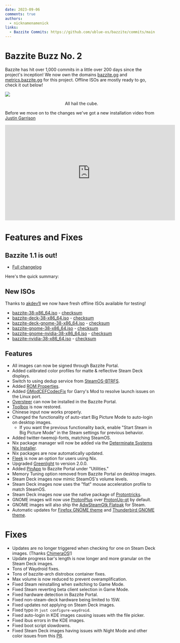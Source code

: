 ```yaml
---
date: 2023-09-06
comments: true
authors: 
  - nicknamenamenick
links:
  - Bazzite Commits: https://github.com/ublue-os/bazzite/commits/main
---
```


# Bazzite Buzz No. 2

Bazzite has hit over 1,000 commits in a little over 200 days since the project's inception!  We now own the domains [bazzite.gg](https://bazzite.gg) and [metrics.bazzite.gg](https://metrics.bazzite.gg) for this project.  Offline ISOs are mostly ready to go, check it out below!

![](https://hackmd.io/_uploads/rkEiCkO6h.png)
<p style="text-align: center;">All hail the cube.</p>

Before we move on to the changes we've got a new installation video from [Justin Garrison](https://justingarrison.com/)

<iframe width="560" height="315" src="https://www.youtube.com/embed/doQW1FyAISQ?si=2397_sSRIyC8fV5L" title="YouTube video player" frameborder="0" allow="accelerometer; autoplay; clipboard-write; encrypted-media; gyroscope; picture-in-picture; web-share" allowfullscreen></iframe>

# Features and Fixes

## Bazzite 1.1 is out!

- [Full changelog](https://github.com/ublue-os/bazzite/releases/tag/v1.1.0)

Here's the quick summary: 

## New ISOs

Thanks to [akdev1l](https://github.com/akdev1l/) we now have fresh offline ISOs available for testing! 

- [bazzite-38-x86_64.iso](https://ublue.download/bazzite-38-x86_64.iso) - [checksum](https://ublue.download/bazzite-38-x86_64.iso.CHECKSUM)
- [bazzite-deck-38-x86_64.iso](https://ublue.download/bazzite-deck-38-x86_64.iso) - [checksum](https://ublue.download/bazzite-deck-38-x86_64.iso.CHECKSUM)
- [bazzite-deck-gnome-38-x86_64.iso](https://ublue.download/bazzite-deck-gnome-38-x86_64.iso) - [checksum](https://ublue.download/bazzite-deck-gnome-38-x86_64.iso.CHECKSUM)
- [bazzite-gnome-38-x86_64.iso](https://ublue.download/bazzite-gnome-38-x86_64.iso) - [checksum](https://ublue.download/bazzite-gnome-38-x86_64.iso.CHECKSUM)
- [bazzite-gnome-nvidia-38-x86_64.iso](https://ublue.download/bazzite-gnome-nvidia-38-x86_64.iso) - [checksum](https://ublue.download/bazzite-gnome-nvidia-38.iso.CHECKSUM)
- [bazzite-nvidia-38-x86_64.iso](https://ublue.download/bazzite-nvidia-38-x86_64.iso) - [checksum](https://ublue.download/bazzite-nvidia-38-x86_64.iso.CHECKSUM)

## Features
- All images can now be signed through Bazzite Portal.
- Added calibrated color profiles for matte & reflective Steam Deck displays.
- Switch to using dedup service from [SteamOS-BTRFS](https://gitlab.com/popsulfr/steamos-btrfs).
- Added [ROM Properties](https://github.com/GerbilSoft/rom-properties). 
- Added [GModCEFCodecFix](https://github.com/solsticegamestudios/GModCEFCodecFix) for Garry's Mod to resolve launch issues on the Linux port.
- [Oversteer](https://github.com/berarma/oversteer) can now be installed in the Bazzite Portal.
- [Toolbox](https://github.com/containers/toolbox) is now restored.
- Chinese input now works properly.
- Changed the functionality of auto-start Big Picture Mode to auto-login on desktop images.
    - If you want the previous functionality back, enable "Start Steam in Big Picture Mode" in the Steam settings for previous behavior.
- Added twitter-twemoji-fonts, matching SteamOS.
- Nix package manager will now be added via the [Determinate Systems Nix Installer](https://github.com/DeterminateSystems/nix-installer).
- Nix packages are now automatically updated.
- [Fleek](https://github.com/ublue-os/fleek) is now an option for users using Nix.
- Upgraded [Greenlight](https://github.com/unknownskl/greenlight) to version 2.0.0.
- Added [PinApp](https://github.com/fabrialberio/PinApp) to Bazzite Portal under "Utilities."
- Memory Tuning option removed from Bazzite Portal on desktop images.
- Steam Deck images now mimic SteamOS's volume levels.
- Steam Deck images now uses the "flat" mouse acceleration profile to match SteamOS.
- Steam Deck images now use the native package of [Protontricks](https://github.com/Matoking/protontricks).
- GNOME images will now use [ProtonPlus](https://github.com/Vysp3r/ProtonPlus) over [ProtonUp-qt](https://github.com/DavidoTek/ProtonUp-Qt) by default.
- GNOME images will also ship the [AdwSteamGtk Flatpak](https://github.com/Foldex/AdwSteamGtk) for Steam.
- Automatic updates for [Firefox GNOME theme](https://github.com/rafaelmardojai/firefox-gnome-theme) and [Thunderbird GNOME theme](https://github.com/rafaelmardojai/thunderbird-gnome-theme).

# Fixes
- Updates are no longer triggered when checking for one on Steam Deck images. (Thanks [ChimeraOS](https://chimeraos.org/about/)!)
- Update progress bar's length is now longer and more granular on the Steam Deck images.
- Tons of Waydroid fixes.
- Tons of bazzite-arch distrobox container fixes.
- Max volume is now reduced to prevent overamplification.
- Fixed Steam reinstalling when switching to Game Mode.
- Fixed Steam reverting beta client selection in Game Mode.
- Fixed hardware detection in Bazzite Portal.
- Fixed non-steam-deck hardware being limited to 15W.
- Fixed updates not applying on Steam Deck images.
- Fixed typo in `just configure-waydroid`.
- Fixed auto-login in KDE images causing issues with the file picker.
- Fixed ibus errors in the KDE images.
- Fixed boot script slowdowns.
- Fixed Steam Deck images having issues with Night Mode and other color issues from this [PR](https://github.com/KyleGospo/gamescope/commit/27de6f3e5543c0ae725c70373de3e95d1e52fbff).
